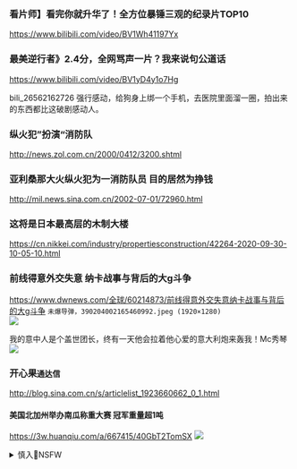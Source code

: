 ### 看片师】看完你就升华了！全方位暴锤三观的纪录片TOP10
https://www.bilibili.com/video/BV1Wh41197Yx

### 最美逆行者》2.4分，全网骂声一片？我来说句公道话
https://www.bilibili.com/video/BV1yD4y1o7Hg

bili_26562162726
强行感动，给狗身上绑一个手机，去医院里面溜一圈，拍出来的东西都比这破剧感动人。

### 纵火犯”扮演“消防队
http://news.zol.com.cn/2000/0412/3200.shtml

### 亚利桑那大火纵火犯为一消防队员 目的居然为挣钱
http://mil.news.sina.com.cn/2002-07-01/72960.html

### 这将是日本最高层的木制大楼
https://cn.nikkei.com/industry/propertiesconstruction/42264-2020-09-30-10-05-10.html

### 前线得意外交失意 纳卡战事与背后的大g斗争
https://www.dwnews.com/全球/60214873/前线得意外交失意纳卡战事与背后的大g斗争
`未爆导弹，390204002165460992.jpeg (1920×1280)`<br>
![](https://media.dwnews.net/hk01/k_fW8mW3vgW3e3pQVxX-39a5w90%3D/320*0/media/images/dw/20201006/390204002165460992.jpeg)

我的意中人是个盖世团长，终有一天他会拉着他心爱的意大利炮来轰我！Mc秀琴
![](https://wx4.sinaimg.cn/large/75b746e7gy1gjoond5n97j20lx0ksn0d.jpg)

### 开心果`通达信`
http://blog.sina.com.cn/s/articlelist_1923660662_0_1.html

#### 美国北加州举办南瓜称重大赛 冠军重量超1吨
https://3w.huanqiu.com/a/667415/40GbT2TomSX
![](https://m1-1253159997.image.myqcloud.com/imageDir/7b07da148229630b675032dab27a2ad5u5.jpg)

<details><summary>慎入🔞NSFW</summary>

Not Safe For Work
![](https://upload.wikimedia.org/wikipedia/commons/thumb/d/d3/Biohazard_Symbol_Specification.png/210px-Biohazard_Symbol_Specification.png)

<details><summary><b>风险自理Use At Your Own Risk🈲</summary>

### 大妈含情脉脉笑望“男神”习近平 照片网络疯传
https://www.backchina.com/news/2020/10/14/713259.html
`16_cf83770a744d46a8965b25cc28a511b7.jpg (802×451)`<br>
![](https://pic.bkcimg.com/uploads/image/202010/13/16_cf83770a744d46a8965b25cc28a511b7.jpg)

`248454bd2cde9c034a949dc0ad2e6cc6.jpg (760×427)`<br>
![](https://cdn.wenxuecity.com/data/news/202010/12/248454bd2cde9c034a949dc0ad2e6cc6.jpg)

### 浅谈：r大炮的屁股和h叼盘的嘴
https://www.backchina.com/blog/274454/article-327761.html

但我理解rzq的“苦心”：为了dg不自取灭亡的“利益”，一定要来个“拼死谏上”，一方面赢得“忠君爱g的美名，一方面也为“册立新君”铺路。这是所有教内“改良派”奴才们的深心。

一个连准确的名字都没有的族群，一个连影都没有的rmg和g，只能靠自我标榜的“一z，外加一群没有一个屁股干净的奴才们就能长久绑架住十几亿的老bx？！

让我们拭目以待吧。

</details>
</details>
